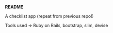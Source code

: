 **README**

A checklist app (repeat from previous repo!)

Tools used => Ruby on Rails, bootstrap, slim, devise
